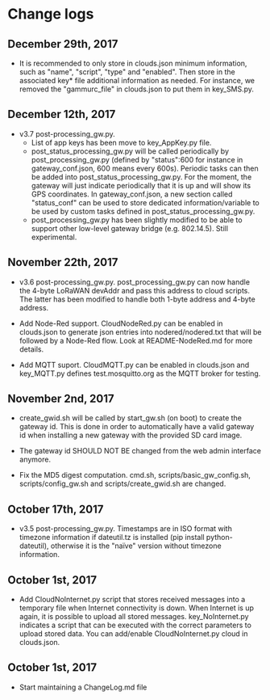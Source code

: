 Change logs
===========

December 29th, 2017
-------------------

- It is recommended to only store in clouds.json minimum information, such as "name", "script", "type" and "enabled". Then store in the associated key* file additional information as needed. For instance, we removed the "gammurc_file" in clouds.json to put them in key_SMS.py.

December 12th, 2017
-------------------

- v3.7 post-processing_gw.py. 
	* List of app keys has been move to key_AppKey.py file. 
	* post_status_processing_gw.py will be called periodically by post_processing_gw.py (defined by "status":600 for instance in gateway_conf.json, 600 means every 600s). Periodic tasks can then be added into post_status_processing_gw.py. For the moment, the gateway will just indicate periodically that it is up and will show its GPS coordinates. In gateway_conf.json, a new section called "status_conf" can be used to store dedicated information/variable to be used by custom tasks defined in post_status_processing_gw.py.
	* post_processing_gw.py has been slightly modified to be able to support other low-level gateway bridge (e.g. 802.14.5). Still experimental.
	
November 22th, 2017
-------------------

- v3.6 post-processing_gw.py. post_processing_gw.py can now handle the 4-byte LoRaWAN devAddr and pass this address to cloud scripts. The latter has been modified to handle both 1-byte address and 4-byte address. 

- Add Node-Red support. CloudNodeRed.py can be enabled in clouds.json to generate json entries into nodered/nodered.txt that will be followed by a Node-Red flow. Look at README-NodeRed.md for more details.

- Add MQTT suport. CloudMQTT.py can be enabled in clouds.json and key_MQTT.py defines test.mosquitto.org as the MQTT broker for testing.

November 2nd, 2017
------------------

- create_gwid.sh will be called by start_gw.sh (on boot) to create the gateway id. This is done in order to automatically have a valid gateway id when installing a new gateway with the provided SD card image.

- The gateway id SHOULD NOT BE changed from the web admin interface anymore.

- Fix the MD5 digest computation. cmd.sh, scripts/basic_gw_config.sh, scripts/config_gw.sh and scripts/create_gwid.sh are changed.

October 17th, 2017
------------------

- v3.5 post-processing_gw.py. Timestamps are in ISO format with timezone information if dateutil.tz is installed (pip install python-dateutil), otherwise it is the "naïve" version without timezone information.

October 1st, 2017
-----------------

- Add CloudNoInternet.py script that stores received messages into a temporary file when Internet connectivity is down. When Internet is up again, it is possible to upload all stored messages. key_NoInternet.py indicates a script that can be executed with the correct parameters to upload stored data. You can add/enable CloudNoInternet.py cloud in clouds.json.

October 1st, 2017
-----------------

- Start maintaining a ChangeLog.md file





